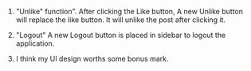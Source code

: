 
1. "Unlike" function". After clicking the Like button, A new Unlike button will replace the like button. It will unlike the post after clicking it.

2. "Logout" A new Logout button is placed in sidebar to logout the application.

3. I think my UI design worths some bonus mark.